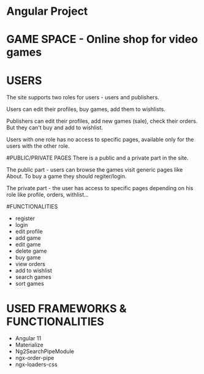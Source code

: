 # Angular Project

# GAME SPACE - Online shop for video games


# USERS
The site supports two roles for users - users and publishers.

Users can edit their profiles, buy games, add them to wishlists.

Publishers can edit their profiles, add new games (sale), check their orders. But they can't buy and add to wishlist. 

Users with one role has no access to specific pages, available only for the users with the other role.

#PUBLIC/PRIVATE PAGES
There is a public and a private part in the site.

The public part - users can browse the games visit generic pages like About. To buy a game they should regiter/login.

The private part - the user has access to specific pages depending on his role like profile, orders, withlist...

#FUNCTIONALITIES
- register
- login
- edit profile
- add game
- edit game
- delete game
- buy game
- view orders
- add to wishlist
- search games
- sort games 

# USED FRAMEWORKS & FUNCTIONALITIES
- Angular 11
- Materialize
- Ng2SearchPipeModule
- ngx-order-pipe
- ngx-loaders-css